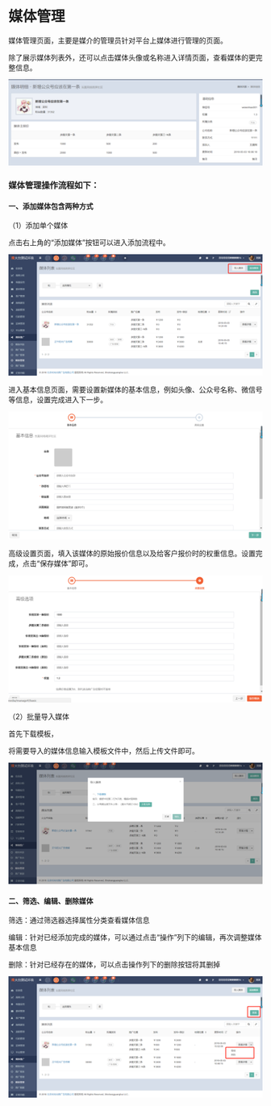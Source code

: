 # 媒体管理

媒体管理页面，主要是媒介的管理员针对平台上媒体进行管理的页面。

除了展示媒体列表外，还可以点击媒体头像或名称进入详情页面，查看媒体的更完整信息。

![](/assets/1525335421%281%29.jpg)

### 媒体管理操作流程如下：

#### 一、添加媒体包含两种方式

（1）添加单个媒体

点击右上角的“添加媒体”按钮可以进入添加流程中。

![](/assets/1525331932%281%29.jpg)

进入基本信息页面，需要设置新媒体的基本信息，例如头像、公众号名称、微信号等信息，设置完成进入下一步。

![](/assets/1525333225%281%29.jpg)

高级设置页面，填入该媒体的原始报价信息以及给客户报价时的权重信息。设置完成，点击“保存媒体”即可。

![](/assets/1525333384%281%29.jpg)

（2）批量导入媒体

首先下载模板，

将需要导入的媒体信息输入模板文件中，然后上传文件即可。

![](/assets/1525333610%281%29.jpg)

#### 二、筛选、编辑、删除媒体

筛选：通过筛选器选择属性分类查看媒体信息

编辑：针对已经添加完成的媒体，可以通过点击“操作”列下的编辑，再次调整媒体基本信息

删除：针对已经存在的媒体，可以点击操作列下的删除按钮将其删掉

![](/assets/1525334606%281%29.jpg)

